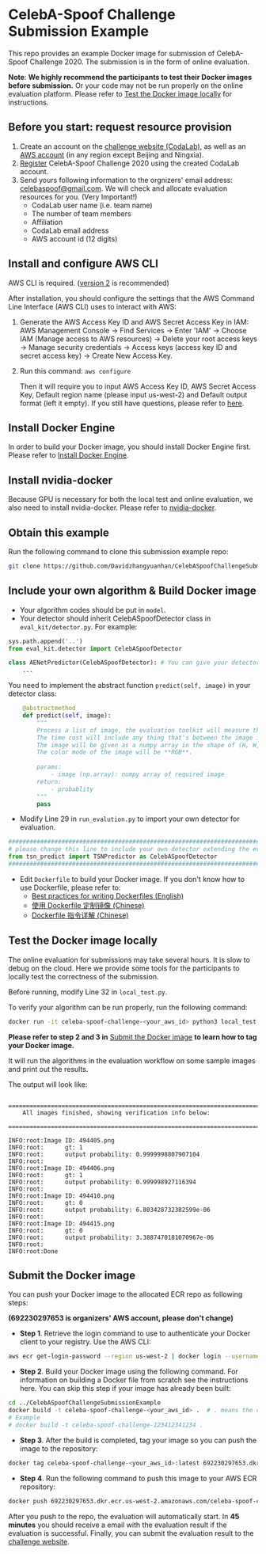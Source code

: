 # CelebA-Spoof Challenge Submission Example
This repo provides an example Docker image for submission of CelebA-Spoof Challenge 2020. The submission is in the form of online evaluation.

**Note**: **We highly recommend the participants to test their Docker images before submission.** Or your code may not be run properly on the online evaluation platform. Please refer to [Test the Docker image locally](#test-the-docker-image-locally) for instructions.

## Before you start: request resource provision

1. Create an account on the [challenge website (CodaLab)](https://competitions.codalab.org/competitions/26210), as well as an [AWS account](https://aws.amazon.com/account/) (in any region except Beijing and Ningxia). 
2.  [Register](https://competitions.codalab.org/competitions/26210#participate) CelebA-Spoof Challenge 2020 using the created CodaLab account.
3. Send yours following information to the orgnizers' email address: [celebaspoof@gmail.com](mailto:celebaspoof@gmail.com). We will check and allocate evaluation resources for you. (Very Important!)
   - CodaLab user name (i.e. team name)
   - The number of team members
   - Affiliation
   - CodaLab email address
   - AWS account id (12 digits)


## Install and configure AWS CLI
AWS CLI is required. ([version 2](https://docs.aws.amazon.com/cli/latest/userguide/install-cliv2.html) is recommended)

After installation, you should configure the settings that the AWS Command Line Interface (AWS CLI) uses to interact with AWS:

1. Generate the AWS Access Key ID and AWS Secret Access Key in IAM: AWS Management Console -> Find Services -> Enter 'IAM' -> Choose IAM (Manage access to AWS resources) -> Delete your root access keys -> Manage security credentials -> Access keys (access key ID and secret access key) -> Create New Access Key.
2. Run this command:
   `aws configure`
   
   Then it will require you to input AWS Access Key ID, AWS Secret Access Key, Default region name (please input us-west-2) and Default output format (left it empty). If you still have questions, please refer to [here](https://docs.aws.amazon.com/cli/latest/userguide/cli-configure-quickstart.html).

## Install Docker Engine
In order to build your Docker image, you should install Docker Engine first. Please refer to [Install Docker Engine](https://docs.docker.com/engine/install/).

## Install nvidia-docker
Because GPU is necessary for both the local test and online evaluation, we also need to install nvidia-docker. Please refer to [nvidia-docker](https://github.com/NVIDIA/nvidia-docker).

## Obtain this example

Run the following command to clone this submission example repo:

```bash
git clone https://github.com/Davidzhangyuanhan/CelebASpoofChallengeSubmissionExample.git
```

## Include your own algorithm & Build Docker image

- Your algorithm codes should be put in `model`.
- Your detector should inherit CelebASpoofDetector class in `eval_kit/detector.py`. For example:

```python
sys.path.append('..')
from eval_kit.detector import CelebASpoofDetector

class AENetPredictor(CelebASpoofDetector): # You can give your detector any name.
    ...
```
You need to implement the abstract function `predict(self, image)` in your detector class:

```python
    @abstractmethod
    def predict(self, image):
        """
        Process a list of image, the evaluation toolkit will measure the runtime of every call to this method.
        The time cost will include any thing that's between the image input to the final prediction score.
        The image will be given as a numpy array in the shape of (H, W, C) with dtype np.uint8.
        The color mode of the image will be **RGB**.
        
        params:
            - image (np.array): numpy array of required image
        return:
            - probablity
        """
        pass

```

- Modify Line 29 in `run_evalution.py` to import your own detector for evaluation.

```python
########################################################################################################
# please change this line to include your own detector extending the eval_kit.detector.DeeperForensicsDetector base class.
from tsn_predict import TSNPredictor as CelebASpoofDetector
########################################################################################################
```

- Edit `Dockerfile` to build your Docker image. If you don't know how to use Dockerfile, please refer to:
  -  [Best practices for writing Dockerfiles (English)](https://docs.docker.com/develop/develop-images/dockerfile_best-practices/#dockerfile-instructions)
  -  [使用 Dockerfile 定制镜像 (Chinese)](https://yeasy.gitbook.io/docker_practice/image/build)
  -  [Dockerfile 指令详解 (Chinese)](https://yeasy.gitbook.io/docker_practice/image/dockerfile)

## Test the Docker image locally

The online evaluation for submissions may take several hours. It is slow to debug on the cloud. Here we provide some tools for the participants to locally test the correctness of the submission.

Before running, modify Line 32 in `local_test.py`.

To verify your algorithm can be run properly, run the following command:

```bash
docker run -it celeba-spoof-challenge-<your_aws_id> python3 local_test.py
```

**Please refer to step 2 and 3 in** [Submit the Docker image](#submit-the-docker-image) **to learn how to tag your Docker image.**

It will run the algorithms in the evaluation workflow on some sample images and print out the results.

The output will look like:

```
    ================================================================================
    All images finished, showing verification info below:
    ================================================================================

INFO:root:Image ID: 494405.png
INFO:root:      gt: 1
INFO:root:      output probability: 0.9999998807907104
INFO:root:
INFO:root:Image ID: 494406.png
INFO:root:      gt: 1
INFO:root:      output probability: 0.999998927116394
INFO:root:
INFO:root:Image ID: 494410.png
INFO:root:      gt: 0
INFO:root:      output probability: 6.803428732382599e-06
INFO:root:
INFO:root:Image ID: 494415.png
INFO:root:      gt: 0
INFO:root:      output probability: 3.3887470181070967e-06
INFO:root:
INFO:root:Done
```

## Submit the Docker image

You can push your Docker image to the allocated ECR repo as following steps:

**(692230297653 is organizers' AWS account, please don't change)**

- **Step 1**. Retrieve the login command to use to authenticate your Docker client to your registry. Use the AWS CLI:

```bash
aws ecr get-login-password --region us-west-2 | docker login --username AWS --password-stdin 692230297653.dkr.ecr.us-west-2.amazonaws.com
```

- **Step 2**. Build your Docker image using the following command. For information on building a Docker file from scratch see the instructions here. You can skip this step if your image has already been built:

```bash
cd ../CelebASpoofChallengeSubmissionExample
docker build -t celeba-spoof-challenge-<your_aws_id> .  # . means the current path. Please don't lose it.
# Example
# docker build -t celeba-spoof-challenge-123412341234 . 
```

- **Step 3**. After the build is completed, tag your image so you can push the image to the repository:

```bash
docker tag celeba-spoof-challenge-<your_aws_id>:latest 692230297653.dkr.ecr.us-west-2.amazonaws.com/celeba-spoof-challenge-<your_aws_id>:latest
```

- **Step 4**. Run the following command to push this image to your AWS ECR repository:

```bash
docker push 692230297653.dkr.ecr.us-west-2.amazonaws.com/celeba-spoof-challenge-<your_aws_id>:latest
```

After you push to the repo, the evaluation will automatically start. In **45 minutes** you should receive a email with the evaluation result if the evaluation is successful. Finally, you can submit the evaluation result to the [challenge website](https://competitions.codalab.org/competitions/26210).
